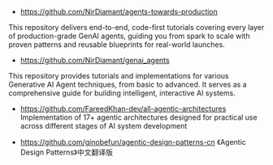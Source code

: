 
- https://github.com/NirDiamant/agents-towards-production

This repository delivers end-to-end, code-first tutorials covering every layer of production-grade GenAI agents, guiding you from spark to scale with proven patterns and reusable blueprints for real-world launches.

- https://github.com/NirDiamant/genai_agents

This repository provides tutorials and implementations for various Generative AI Agent techniques, from basic to advanced. It serves as a comprehensive guide for building intelligent, interactive AI systems.


- https://github.com/FareedKhan-dev/all-agentic-architectures
Implementation of 17+ agentic architectures designed for practical use across different stages of AI system development

- https://github.com/ginobefun/agentic-design-patterns-cn
  《Agentic Design Patterns》中文翻译版
